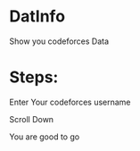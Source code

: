 # DatInfo
 Show you codeforces Data

# Steps:
 Enter Your codeforces username

 Scroll Down
 
 You are good to go